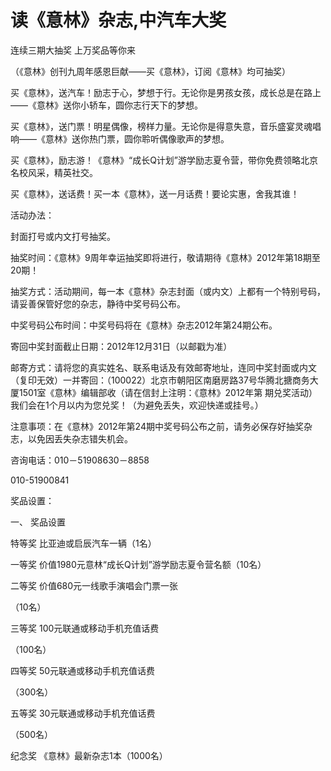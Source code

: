 # 读《意林》杂志,中汽车大奖

连续三期大抽奖 上万奖品等你来

（《意林》创刊九周年感恩巨献——买《意林》，订阅《意林》均可抽奖）

买《意林》，送汽车！励志于心，梦想于行。无论你是男孩女孩，成长总是在路上——《意林》送你小轿车，圆你志行天下的梦想。

买《意林》，送门票！明星偶像，榜样力量。无论你是得意失意，音乐盛宴灵魂唱响——《意林》送你热门票，圆你聆听偶像歌声的梦想。

买《意林》，励志游！《意林》“成长Q计划”游学励志夏令营，带你免费领略北京名校风采，精英社交。

买《意林》，送话费！买一本《意林》，送一月话费！要论实惠，舍我其谁！

活动办法：

封面打号或内文打号抽奖。

抽奖时间：《意林》9周年幸运抽奖即将进行，敬请期待《意林》2012年第18期至20期！

抽奖方式：活动期间，每一本《意林》杂志封面（或内文）上都有一个特别号码，请妥善保管好您的杂志，静待中奖号码公布。

中奖号码公布时间：中奖号码将在《意林》杂志2012年第24期公布。

寄回中奖封面截止日期：2012年12月31日（以邮戳为准）

邮寄方式：请将您的真实姓名、联系电话及有效邮寄地址，连同中奖封面或内文（复印无效）一并寄回：（100022）北京市朝阳区南磨房路37号华腾北搪商务大厦1501室《意林》编辑部收（请在信封上注明：《意林》2012年第 期兑奖活动）我们会在1个月以内为您兑奖！（为避免丢失，欢迎快递或挂号。）

注意事项：在《意林》2012年第24期中奖号码公布之前，请务必保存好抽奖杂志，以免因丢失杂志错失机会。

咨询电话：010－51908630－8858

010-51900841

奖品设置：

一、 奖品设置

特等奖 比亚迪或启辰汽车一辆（1名）

一等奖 价值1980元意林“成长Q计划”游学励志夏令营名额（10名）

二等奖 价值680元一线歌手演唱会门票一张

（10名）

三等奖 100元联通或移动手机充值话费

（100名）

四等奖 50元联通或移动手机充值话费

（300名）

五等奖 30元联通或移动手机充值话费

（500名）

纪念奖 《意林》最新杂志1本（1000名）